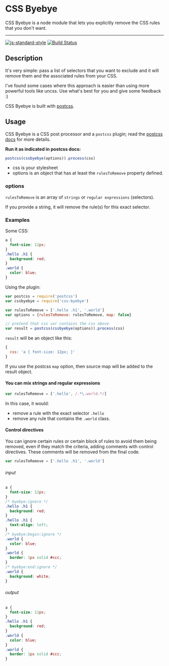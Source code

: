 # CSS Byebye

CSS Byebye is a node module that lets you explicitly remove the CSS rules that you don't want.

---

[![js-standard-style](https://img.shields.io/badge/code%20style-standard-brightgreen.svg?style=flat)](https://github.com/feross/standard)
[![Build Status](https://app.travis-ci.com/AoDev/css-byebye.svg?branch=master)](https://app.travis-ci.com/AoDev/css-byebye)

## Description

It's very simple: pass a list of selectors that you want to exclude and it will remove them and the associated rules from your CSS.

I've found some cases where this approach is easier than using more powerful tools like uncss.
Use what's best for you and give some feedback :)

CSS Byebye is built with [postcss](https://github.com/postcss/postcss).

## Usage

CSS Byebye is a CSS post processor and a `postcss` plugin;
read the [postcss docs](https://github.com/postcss/postcss/blob/master/docs/api.md) for more details.

**Run it as indicated in postcss docs:**

```js
postcss(cssbyebye(options)).process(css)
```

- css is your stylesheet
- options is an object that has at least the `rulesToRemove` property defined.

### options

`rulesToRemove` is an array of `strings` or `regular expressions` (selectors).

If you provide a string, it will remove the rule(s) for this exact selector.

### Examples

Some CSS:

```css
a {
  font-size: 12px;
}
.hello .h1 {
  background: red;
}
.world {
  color: blue;
}
```

Using the plugin:

```js
var postcss = require('postcss')
var cssbyebye = require('css-byebye')

var rulesToRemove = ['.hello .h1', '.world']
var options = {rulesToRemove: rulesToRemove, map: false}

// pretend that css var contains the css above
var result = postcss(cssbyebye(options)).process(css)
```

`result` will be an object like this:

```js
{
  css: 'a { font-size: 12px; }'
}
```

If you use the postcss `map` option, then source map will be added to the result object.

#### You can mix strings and regular expressions

```js
var rulesToRemove = ['.hello', /.*\.world.*/]
```

In this case, it would:

- remove a rule with the exact selector `.hello`
- remove any rule that contains the `.world` class.

#### Control directives

You can ignore certain rules or certain block of rules to avoid them being removed, even if they match the criteria, adding comments with control directives. These comments will be removed from the final code.

```javascript
var rulesToRemove = ['.hello .h1', '.world']
```

###### input

```css
a {
  font-size: 12px;
}
/* byebye:ignore */
.hello .h1 {
  background: red;
}
.hello .h1 {
  text-align: left;
}
/* byebye:begin:ignore */
.world {
  color: blue;
}
.world {
  border: 1px solid #ccc;
}
/* byebye:end:ignore */
.world {
  background: white;
}
```

###### output

```css
a {
  font-size: 12px;
}
.hello .h1 {
  background: red;
}
.world {
  color: blue;
}
.world {
  border: 1px solid #ccc;
}
```
